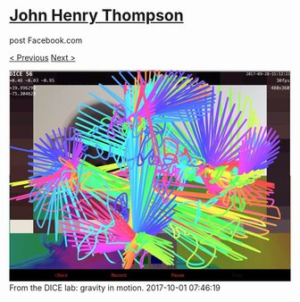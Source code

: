 # [John Henry Thompson](../README.md)
post Facebook.com

[< Previous](2017-10-02-1.md) [Next >](2017-10-01-2.md)

[![](../media/2017-10-01/Timeline-Photos-From-the-DICE-lab-gravity-in-motion.jpg)](../README.md)
From the DICE lab: gravity in motion.
2017-10-01 07:46:19